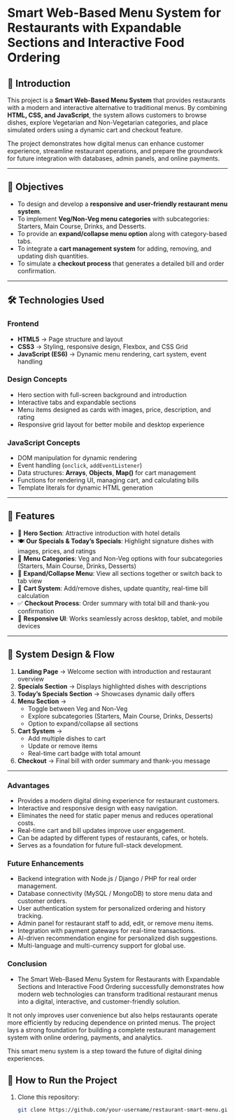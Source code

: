 # Smart Web-Based Menu System for Restaurants with Expandable Sections and Interactive Food Ordering

## 📖 Introduction  
This project is a **Smart Web-Based Menu System** that provides restaurants with a modern and interactive alternative to traditional menus. By combining **HTML, CSS, and JavaScript**, the system allows customers to browse dishes, explore Vegetarian and Non-Vegetarian categories, and place simulated orders using a dynamic cart and checkout feature.  

The project demonstrates how digital menus can enhance customer experience, streamline restaurant operations, and prepare the groundwork for future integration with databases, admin panels, and online payments.  

---

## 🎯 Objectives  
- To design and develop a **responsive and user-friendly restaurant menu system**.  
- To implement **Veg/Non-Veg menu categories** with subcategories: Starters, Main Course, Drinks, and Desserts.  
- To provide an **expand/collapse menu option** along with category-based tabs.  
- To integrate a **cart management system** for adding, removing, and updating dish quantities.  
- To simulate a **checkout process** that generates a detailed bill and order confirmation.  

---

## 🛠️ Technologies Used  

### Frontend  
- **HTML5** → Page structure and layout  
- **CSS3** → Styling, responsive design, Flexbox, and CSS Grid  
- **JavaScript (ES6)** → Dynamic menu rendering, cart system, event handling  

### Design Concepts  
- Hero section with full-screen background and introduction  
- Interactive tabs and expandable sections  
- Menu items designed as cards with images, price, description, and rating  
- Responsive grid layout for better mobile and desktop experience  

### JavaScript Concepts  
- DOM manipulation for dynamic rendering  
- Event handling (`onclick`, `addEventListener`)  
- Data structures: **Arrays**, **Objects**, **Map()** for cart management  
- Functions for rendering UI, managing cart, and calculating bills  
- Template literals for dynamic HTML generation  

---

## 📂 Features  
- 🌟 **Hero Section**: Attractive introduction with hotel details  
- 🍽️ **Our Specials & Today’s Specials**: Highlight signature dishes with images, prices, and ratings  
- 🥗 **Menu Categories**: Veg and Non-Veg options with four subcategories (Starters, Main Course, Drinks, Desserts)  
- 🔄 **Expand/Collapse Menu**: View all sections together or switch back to tab view  
- 🛒 **Cart System**: Add/remove dishes, update quantity, real-time bill calculation  
- ✅ **Checkout Process**: Order summary with total bill and thank-you confirmation  
- 📱 **Responsive UI**: Works seamlessly across desktop, tablet, and mobile devices  

---

## 📐 System Design & Flow  
1. **Landing Page** → Welcome section with introduction and restaurant overview  
2. **Specials Section** → Displays highlighted dishes with descriptions  
3. **Today’s Specials Section** → Showcases dynamic daily offers  
4. **Menu Section** →  
   - Toggle between Veg and Non-Veg  
   - Explore subcategories (Starters, Main Course, Drinks, Desserts)  
   - Option to expand/collapse all sections  
5. **Cart System** →  
   - Add multiple dishes to cart  
   - Update or remove items  
   - Real-time cart badge with total amount  
6. **Checkout** → Final bill with order summary and thank-you message  

---
### Advantages
- Provides a modern digital dining experience for restaurant customers.
- Interactive and responsive design with easy navigation.
- Eliminates the need for static paper menus and reduces operational costs.
- Real-time cart and bill updates improve user engagement.
- Can be adapted by different types of restaurants, cafes, or hotels.
- Serves as a foundation for future full-stack development.

### Future Enhancements
- Backend integration with Node.js / Django / PHP for real order management.
- Database connectivity (MySQL / MongoDB) to store menu data and customer orders.
- User authentication system for personalized ordering and history tracking.
- Admin panel for restaurant staff to add, edit, or remove menu items.
- Integration with payment gateways for real-time transactions.
- AI-driven recommendation engine for personalized dish suggestions.
- Multi-language and multi-currency support for global use.

### Conclusion
- The Smart Web-Based Menu System for Restaurants with Expandable Sections and Interactive Food Ordering successfully demonstrates how modern web technologies can transform traditional restaurant menus into a digital, interactive, and customer-friendly solution.

It not only improves user convenience but also helps restaurants operate more efficiently by reducing dependence on printed menus. The project lays a strong foundation for building a complete restaurant management system with online ordering, payments, and analytics.

This smart menu system is a step toward the future of digital dining experiences.

## 🚀 How to Run the Project  
1. Clone this repository:  
   ```bash
   git clone https://github.com/your-username/restaurant-smart-menu.git
